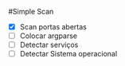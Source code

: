 #Simple Scan
-[X] Scan portas abertas
-[ ] Colocar argparse
-[ ] Detectar serviços
-[ ] Detectar Sistema operacional
